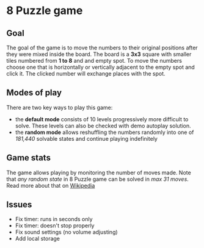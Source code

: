 # 8 Puzzle game

## Goal
The goal of the game is to move the numbers to their original positions after they were mixed inside the board.
The board is a **3x3** square with smaller tiles numbered from **1 to 8** and and empty spot.
To move the numbers choose one that is horizontally or vertically adjacent to the empty spot and click it.
The clicked number will exchange places with the spot.

## Modes of play
There are two key ways to play this game:
- the **default mode** consists of 10 levels progressively more difficult to solve. These levels can also be checked with demo autoplay solution.
- the **random mode** allows reshuffling the numbers randomly into one of *181,440* solvable states and continue playing indefinitely

## Game stats
The game allows playing by monitoring the number of moves made. Note that *any random state* in 8 Puzzle game can be solved in *max 31 moves*. Read more about that on [Wikipedia](https://en.wikipedia.org/wiki/15_puzzle#Solvability)  

## Issues
- Fix timer: runs in seconds only
- Fix timer: doesn't stop properly
- Fix sound settings (no volume adjusting)
- Add local storage
